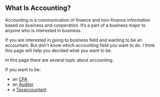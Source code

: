 ## What Is Accounting?
Accounting is a communication of finance and non-finance information based on business and cooperation. It’s a part of a business major to anyone who is interested in business.

If you are interested in going to business field and wanting to be an accountant. But don't know which accounting field you want to do.
I think this page will help you decided what you want to be.

In this page there are several topic about accounting.

If you want to be:
* an [CPA](CPA.md )
* an [Auditor](audit.md)
* a [Taxaccountant](Taxaccounting.md)